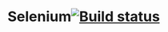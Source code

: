 # Selenium[![Build status](https://ci.appveyor.com/api/projects/status/7qlju6wgabgh939c?svg=true)](https://ci.appveyor.com/project/hoodsey/selenium)
